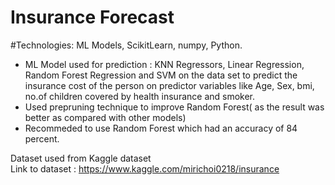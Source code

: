 # Insurance Forecast 

#Technologies: ML Models, ScikitLearn, numpy, Python.
* ML Model used for prediction : KNN Regressors, Linear Regression, Random Forest Regression and SVM on the data set to predict the insurance cost of the person on predictor variables like Age, Sex, bmi, no.of children covered by health insurance and smoker.
* Used prepruning technique to improve Random Forest( as the result was better as compared with other models)
* Recommeded to use Random Forest which had an accuracy of 84 percent.

Dataset used from Kaggle dataset </br>
Link to dataset : https://www.kaggle.com/mirichoi0218/insurance
